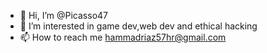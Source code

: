 - 👋 Hi, I’m @Picasso47
- 👀 I’m interested in game dev,web dev and ethical hacking
- 📫 How to reach me hammadriaz57hr@gmail.com


